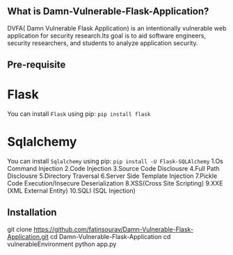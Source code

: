 ## What is Damn-Vulnerable-Flask-Application?
<p>DVFA( Damn Vulnerable Flask Application) is an intentionally vulnerable web application for security research.Its goal is to aid software engineers, security researchers, and students to analyze application security.</p>

## Pre-requisite
 # Flask
You can install `Flask` using pip:
 ```pip install flask```
 # Sqlalchemy
 You can install `Sqlalchemy` using pip:
 ```pip install -U Flask-SQLAlchemy```
	1.Os Command Injection
	2.Code Injection
	3.Source Code Disclousre
	4.Full Path Disclousre
	5.Directory Traversal
	6.Server Side Template Injection 
	7.Pickle Code Execution/Insecure Deserialization
	8.XSS(Cross Site Scripting)
	9.XXE (XML External Entity)
	10.SQLI (SQL Injection)

## Installation
 git clone  https://github.com/fatinsourav/Damn-Vulnerable-Flask-Application.git
 cd Damn-Vulnerable-Flask-Application
 cd vulnerableEnvironment
 python app.py

 

